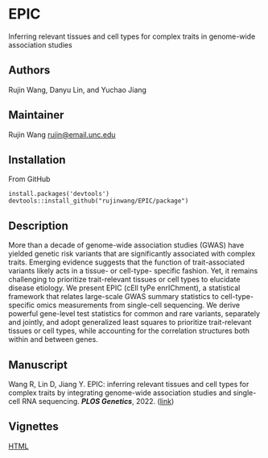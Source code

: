# EPIC
Inferring relevant tissues and cell types for complex traits in genome-wide association studies


## Authors
Rujin Wang, Danyu Lin, and Yuchao Jiang


## Maintainer
Rujin Wang <rujin@email.unc.edu>


## Installation
From GitHub
```
install.packages('devtools')
devtools::install_github("rujinwang/EPIC/package")
```

## Description
More than a decade of genome-wide association studies (GWAS) have yielded genetic risk variants
that are significantly associated with complex traits. Emerging evidence suggests that the function of 
trait-associated variants likely acts in a tissue- or cell-type- specific fashion. Yet, it remains challenging
to prioritize trait-relevant tissues or cell types to elucidate disease etiology. We present EPIC (cEll tyPe enrIChment), 
a statistical framework that relates large-scale GWAS summary statistics to cell-type-specific omics measurements from
single-cell sequencing. We derive powerful gene-level test statistics for common and rare variants, separately and jointly,
and adopt generalized least squares to prioritize trait-relevant tissues or cell types, while accounting for the correlation
structures both within and between genes.

## Manuscript
Wang R, Lin D, Jiang Y. EPIC: inferring relevant tissues and cell types for complex traits by integrating genome-wide association studies and single-cell RNA sequencing. ***PLOS Genetics***, 2022. ([link](https://journals.plos.org/plosgenetics/article/authors?id=10.1371/journal.pgen.1010251))

## Vignettes
[HTML](http://htmlpreview.github.io/?https://github.com/rujinwang/EPIC/blob/master/vignettes/EPIC_vignette.html)

